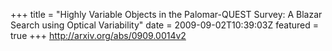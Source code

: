 +++
title = "Highly Variable Objects in the Palomar-QUEST Survey: A Blazar Search   using Optical Variability"
date = 2009-09-02T10:39:03Z
featured = true
+++
http://arxiv.org/abs/0909.0014v2